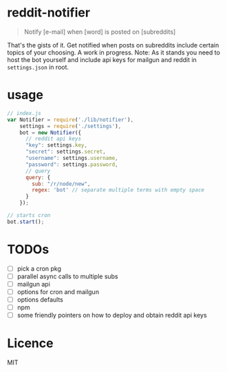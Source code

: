 # reddit-notifier
> Notify [e-mail] when [word] is posted on [subreddits]

That's the gists of it. Get notified when posts on subreddits include certain topics of your choosing. A work in progress. Note: As it stands you need to host the bot yourself and include api keys for mailgun and reddit in `settings.json` in root.

# usage
```javascript
// index.js
var Notifier = require('./lib/notifier'),
    settings = require('./settings'),
    bot = new Notifier({
      // reddit api keys
      "key": settings.key,
      "secret": settings.secret,
      "username": settings.username,
      "password": settings.password,
      // query
      query: {
        sub: "/r/node/new",
        regex: 'bot' // separate multiple terms with empty space
      }
    });

// starts cron
bot.start();
```

# TODOs
- [ ] pick a cron pkg
- [ ] parallel async calls to multiple subs
- [ ] mailgun api
- [ ] options for cron and mailgun
- [ ] options defaults
- [ ] npm
- [ ] some friendly pointers on how to deploy and obtain reddit api keys

# Licence
MIT